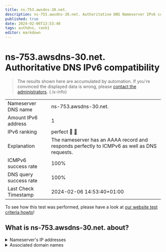 ```yaml
---
title: ns-753.awsdns-30.net.
description: ns-753.awsdns-30.net. Authoritative DNS Nameserver IPv6 compatibility
published: true
date: 2024-02-06T13:53:40
tags: authdns, rank1
editor: markdown
---
```


# ns-753.awsdns-30.net. Authoritative DNS IPv6 compatibility

> The results shown here are accumulated by automation. If you're convinced the displayed data is wrong, please [contact the administrators](/howto/chat). 
{.is-info}




|   |   |
| - | - |
| Nameserver DNS name | ns-753.awsdns-30.net.
| Amount IPv6 address | 1
| IPv6 ranking | perfect :1st_place_medal: [🔗](/howto/ranking) |
| Explanation | The nameserver has an AAAA record and responds perfectly to ICMPv6 as well as DNS requests. |
| ICMPv6 success rate | 100%|
| DNS query success rate | 100% |
| Last Check Timestamp | 2024-02-06 14:53:40+01:00 |

To see how this test was performed, please have a look at [our website test criteria howto](/howto/testcriteria/authdns)!


## What is ns-753.awsdns-30.net. about?




<details>
<summary>Nameserver's IP addresses</summary>

2600:9000:5302:f100::1

</details>



<details>
<summary>Associated domain names</summary>

www.doopedia.co.kr

</details>
